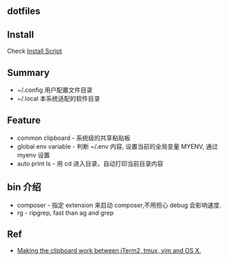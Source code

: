 dotfiles
---

## Install
Check [Install Script](./install.sh)

## Summary
- ~/.config 用户配置文件目录
- ~/.local 本系统适配的软件目录

## Feature
- common clipboard - 系统级的共享粘贴板
- global env variable - 判断 ~/.env 内容, 设置当前的全局变量 MYENV, 通过 myenv 设置
- auto print ls - 用 cd 进入目录，自动打印当前目录内容

## bin 介绍
- composer - 指定 extension 来启动 composer,不用担心 debug 会影响速度.
- rg - ripgrep, fast than ag and grep

## Ref
- [Making the clipboard work between iTerm2, tmux, vim and OS X.](https://evertpot.com/osx-tmux-vim-copy-paste-clipboard/)

